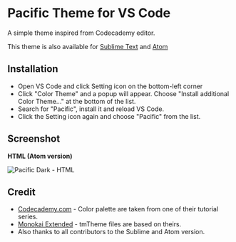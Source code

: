 # Pacific Theme for VS Code

A simple theme inspired from Codecademy editor.

This theme is also available for [Sublime Text](https://github.com/hrsetyono/pacific-atom) and [Atom](https://github.com/hrsetyono/theme_pacific)

## Installation

- Open VS Code and click Setting icon on the bottom-left corner
- Click "Color Theme" and a popup will appear. Choose "Install additional Color Theme..." at the bottom of the list.
- Search for "Pacific", install it and reload VS Code.
- Click the Setting icon again and choose "Pacific" from the list.


## Screenshot

**HTML (Atom version)**

![Pacific Dark - HTML](https://cdn.setyono.net/pacific-dark/html.jpg)

## Credit

- [Codecademy.com](https://codecademy.com) - Color palette are taken from one of their tutorial series.
- [Monokai Extended](https://github.com/jonschlinkert/sublime-monokai-extended) - tmTheme files are based on theirs.
- Also thanks to all contributors to the Sublime and Atom version.